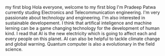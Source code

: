 my first blog
Hola everyone, welcome to my first blog 
I'm Pradeep Patwa currently studing Electronics and Telecommunication engineering. I'm very passionate about technology and engineering. 
I'm also interested in sustainable developement. I think that artifical inteligence and machine lerning can be a game changing technology for the development of human kind. 
I read that AI is the new electricity which is going to affect each and every people on this planet. AI can also be helpful to tackle climate change and global warning.
Quantum computer is also a evolutionary in the field science.
